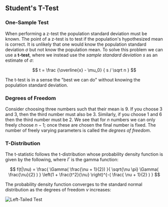 
## Student's T-Test

### One-Sample Test
When performing a z-test the population standard deviation must be known. The point of a z-test is to test if the population's hypothesized mean is correct. It is unlikely that one would know the population standard deviation $\sigma$ but not know the population mean. To solve this problem we can use a **t-test**, where we instead use the _sample standard deviation_ $s$ as an estimate of $\sigma$:

$$
   t = \frac {\overline{x} - \mu_0} { s / \sqrt n  }
$$

The t-test is in a sense the "best we can do" without knowing the population standard deviation.

### Degrees of Freedom
Consider choosing three numbers such that their mean is 9. If you choose 3 and 3, then the third number must also be 3. Similarly, if you choose 1 and 6 then the third number must be 2. We see that for $n$ numbers we can only freely choose $n-1$; once these are chosen the final number is fixed. The number of freely varying parameters is called the _degrees of freedom_.

### T-Distribution
The t-statistic follows the t-distribution whose probability density function is given by the following, where $\Gamma$ is the gamma function:

$$
   f(t|\nu) = \frac{ \Gamma( \frac{\nu + 1}{2}) }{ \sqrt{\nu \pi} \Gamma( \frac{\nu}{2} ) } \left(1 + \frac{t^2}{\nu} \right)^{-( \frac{ \nu + 1}{2} ) }
$$

The probability density function converges to the standard normal distribution as the degrees of freedom $\nu$ increases:

![Left-Tailed Test](/statistics/img/t-distribution.png)

